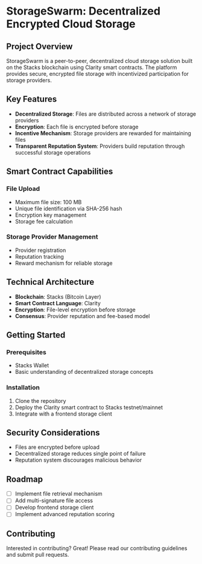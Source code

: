 # StorageSwarm: Decentralized Encrypted Cloud Storage

## Project Overview

StorageSwarm is a peer-to-peer, decentralized cloud storage solution built on the Stacks blockchain using Clarity smart contracts. The platform provides secure, encrypted file storage with incentivized participation for storage providers.

## Key Features

- **Decentralized Storage**: Files are distributed across a network of storage providers
- **Encryption**: Each file is encrypted before storage
- **Incentive Mechanism**: Storage providers are rewarded for maintaining files
- **Transparent Reputation System**: Providers build reputation through successful storage operations

## Smart Contract Capabilities

### File Upload
- Maximum file size: 100 MB
- Unique file identification via SHA-256 hash
- Encryption key management
- Storage fee calculation

### Storage Provider Management
- Provider registration
- Reputation tracking
- Reward mechanism for reliable storage

## Technical Architecture

- **Blockchain**: Stacks (Bitcoin Layer)
- **Smart Contract Language**: Clarity
- **Encryption**: File-level encryption before storage
- **Consensus**: Provider reputation and fee-based model

## Getting Started

### Prerequisites
- Stacks Wallet
- Basic understanding of decentralized storage concepts

### Installation
1. Clone the repository
2. Deploy the Clarity smart contract to Stacks testnet/mainnet
3. Integrate with a frontend storage client

## Security Considerations

- Files are encrypted before upload
- Decentralized storage reduces single point of failure
- Reputation system discourages malicious behavior

## Roadmap

- [ ] Implement file retrieval mechanism
- [ ] Add multi-signature file access
- [ ] Develop frontend storage client
- [ ] Implement advanced reputation scoring

## Contributing

Interested in contributing? Great! Please read our contributing guidelines and submit pull requests.